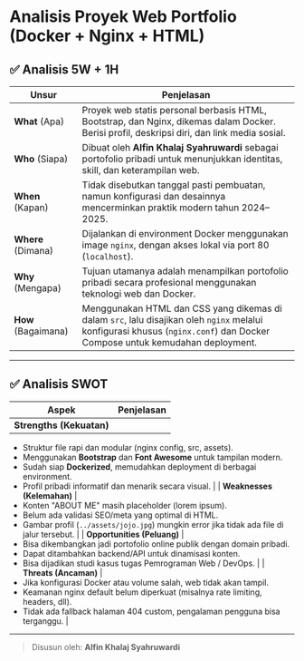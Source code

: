 
# Analisis Proyek Web Portfolio (Docker + Nginx + HTML)

## ✅ Analisis 5W + 1H

| Unsur | Penjelasan |
|-------|------------|
| **What** (Apa) | Proyek web statis personal berbasis HTML, Bootstrap, dan Nginx, dikemas dalam Docker. Berisi profil, deskripsi diri, dan link media sosial. |
| **Who** (Siapa) | Dibuat oleh **Alfin Khalaj Syahruwardi** sebagai portofolio pribadi untuk menunjukkan identitas, skill, dan keterampilan web. |
| **When** (Kapan) | Tidak disebutkan tanggal pasti pembuatan, namun konfigurasi dan desainnya mencerminkan praktik modern tahun 2024–2025. |
| **Where** (Dimana) | Dijalankan di environment Docker menggunakan image `nginx`, dengan akses lokal via port 80 (`localhost`). |
| **Why** (Mengapa) | Tujuan utamanya adalah menampilkan portofolio pribadi secara profesional menggunakan teknologi web dan Docker. |
| **How** (Bagaimana) | Menggunakan HTML dan CSS yang dikemas di dalam `src`, lalu disajikan oleh `nginx` melalui konfigurasi khusus (`nginx.conf`) dan Docker Compose untuk kemudahan deployment. |

---

## ✅ Analisis SWOT

| Aspek | Penjelasan |
|-------|------------|
| **Strengths (Kekuatan)** | 
- Struktur file rapi dan modular (nginx config, src, assets).  
- Menggunakan **Bootstrap** dan **Font Awesome** untuk tampilan modern.  
- Sudah siap **Dockerized**, memudahkan deployment di berbagai environment.  
- Profil pribadi informatif dan menarik secara visual. |
| **Weaknesses (Kelemahan)** |
- Konten "ABOUT ME" masih placeholder (lorem ipsum).  
- Belum ada validasi SEO/meta yang optimal di HTML.  
- Gambar profil (`../assets/jojo.jpg`) mungkin error jika tidak ada file di jalur tersebut. |
| **Opportunities (Peluang)** |
- Bisa dikembangkan jadi portofolio online publik dengan domain pribadi.  
- Dapat ditambahkan backend/API untuk dinamisasi konten.  
- Bisa dijadikan studi kasus tugas Pemrograman Web / DevOps. |
| **Threats (Ancaman)** |
- Jika konfigurasi Docker atau volume salah, web tidak akan tampil.  
- Keamanan nginx default belum diperkuat (misalnya rate limiting, headers, dll).  
- Tidak ada fallback halaman 404 custom, pengalaman pengguna bisa terganggu. |

---

> Disusun oleh: **Alfin Khalaj Syahruwardi**
